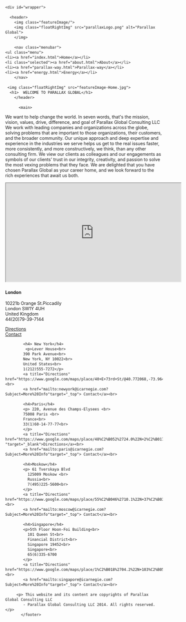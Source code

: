 <!DOCTYPE html>
<html lang="en">
  <head>
    <meta charset="utf-8">
    <title> Parallax Global </title>
  </head>
  <body>

    <div id="wrapper">

      <header>
        <img class="featureImage/">
        <img class="floatRightImg" src="parallaxLogo.png" alt="Parallax Global">
        </img>

        <nav class="menubar">
    <ul class="menu">
    <li><a href="index.html">Home</a></li>
    <li class="selected"><a href="about.html">About</a></li>
    <li><a href="parallax-way.html">Parallax-way</a></li>
    <li><a href="energy.html">Energy</a></li>
        </nav>

     <img class="floatRightImg" src="featureImage-Home.jpg">
      <h1>  WELCOME TO PARALLAX GLOBAL</h1>
        </header>

          <main>
<p>We want to help change the world. In seven words, that's the mission, vision, values, drive, difference, and goal of Parallax Global Consulting LLC
We work with leading companies and organizations across the globe, solving problems that are important to those organizations, their customers, and the broader community. Our unique approach and deep expertise and experience in the industries we serve helps us get to the real issues faster, more consistently, and more constructively, we think, than any other consulting firm.
We view our clients as colleagues and our engagements as symbols of our clients' trust in our integrity, creativity, and passion to solve the most vexing problems that they face.
We are delighted that you have chosen Parallax Global as your career home, and we look forward to the rich experiences that await us both.</p>


<iframe width="560" height="315"
src="https://www.youtube.com/embed/nBPy6Q9NSW8">
</iframe>
          </main>
          <footer>
            <h4>London</h4>
          <p>10221b Orange St.Piccadily <br>
            London SW1Y 4UH<br>
            United Kingdom<br>
            44(20)79-39-7144<br> </p>
            <a title="Directions" href="https://www.google.com/maps/place/51%C2%B030'36.6%22N+0%C2%B008'06.6%22W/@51.510165,-0.135173,15z/data=!4m5!3m4!1s0x0:0x0!8m2!3d51.5101667!4d-0.1351667" target="_blank">Directions</a><br>
            <a href="mailto:london@icarnegie.com?Subject=More%20Info" target="_top"> Contact</a><br>

            <h4> New York</h4>
             <p>Lever House<br>
            390 Park Avenue<br>
            New York, NY 10022<br>
            United States<br>
            1(212)555-7272</p>
            <a title="Directions" href="https://www.google.com/maps/place/40+E+73rd+St/@40.772068,-73.964603,17z/data=!4m2!3m1!1s0x89c258eb4d838235:0x2220aa41e00eb8ce"target="_blank">Directions</a><br>
            <a href="mailto:newyork@icarnegie.com?Subject=More%20Info"target="_top"> Contact</a><br>

            <h4>Paris</h4>
            <p> 220, Avenue des Champs-Elysees <br>
            75008 Paris <br>
            France<br>
            33(1)60-14-77-77<br>
            </p>
            <a title="Directions" href="https://www.google.com/maps/place/48%C2%B052%2724.0%22N+2%C2%B017%2749.6%22E/@48.873327,2.297117,15z/data=!4m2!3m1!1s0x0:0x0 "target="_blank">Directions</a><br>
            <a href="mailto:paris@icarnegie.com?Subject=More%20Info"target="_top"> Contact</a><br>

            <h4>Moskow</h4>
            <p> 61 Tverskaya Blvd
              125009 Moskow <br>
              Russia<br>
              7(495)225-5600<br>
            </p>
            <a title="Directions" href="https://www.google.com/maps/place/55%C2%B046%2710.1%22N+37%C2%B035%2749.4%22E/@55.769469,37.597066,15z/data=!3m1!4b1!4m2!3m1!1s0x0:0x0"target="_blank">Directions</a><br>
            <a href="mailto:moscow@icarnegie.com?Subject=More%20Info"target="_top"> Contact</a><br>

            <h4>Singapore</h4>
            <p>5th Floor Hoon-Foi Building<br>
              101 Queen St<br>
              Financial District<br>
              Singapore 19452<br>
              Singapore<br>
              65(6)335-6700
            </p>
            <a title="Directions" href="https://www.google.com/maps/place/1%C2%B018%2704.2%22N+103%C2%B051%2716.3%22E/@1.301155,103.854528,15z/data=!4m2!3m1!1s0x0:0x0"target="_blank">Directions</a><br>
            <a href="mailto:singapore@icarnegie.com?Subject=More%20Info"target="_top"> Contact</a><br>

         <p> This website and its content are copyrights of Parallax Global Consulting LLC
            - Parallax Global Consulting LLC 2014. All rights reserved.</p>
           </footer>

</div>

  </body>
  </html>

